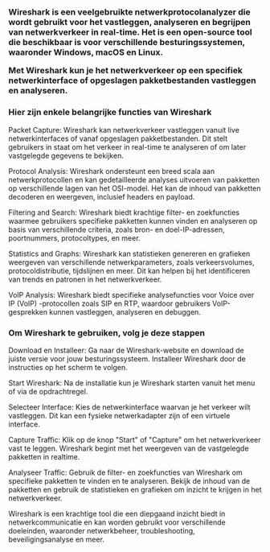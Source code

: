 <h3>Wireshark is een veelgebruikte netwerkprotocolanalyzer die wordt gebruikt voor het vastleggen, analyseren en begrijpen van netwerkverkeer in real-time. Het is een open-source tool die beschikbaar is voor verschillende besturingssystemen, waaronder Windows, macOS en Linux.

Met Wireshark kun je het netwerkverkeer op een specifiek netwerkinterface of opgeslagen pakketbestanden vastleggen en analyseren.</h3> 

<h3> Hier zijn enkele belangrijke functies van Wireshark</h3>

Packet Capture: Wireshark kan netwerkverkeer vastleggen vanuit live netwerkinterfaces of vanaf opgeslagen pakketbestanden. Dit stelt gebruikers in staat om het verkeer in real-time te analyseren of om later vastgelegde gegevens te bekijken.

Protocol Analysis: Wireshark ondersteunt een breed scala aan netwerkprotocollen en kan gedetailleerde analyses uitvoeren van pakketten op verschillende lagen van het OSI-model. Het kan de inhoud van pakketten decoderen en weergeven, inclusief headers en payload.

Filtering and Search: Wireshark biedt krachtige filter- en zoekfuncties waarmee gebruikers specifieke pakketten kunnen vinden en analyseren op basis van verschillende criteria, zoals bron- en doel-IP-adressen, poortnummers, protocoltypes, en meer.

Statistics and Graphs: Wireshark kan statistieken genereren en grafieken weergeven van verschillende netwerkparameters, zoals verkeersvolumes, protocoldistributie, tijdslijnen en meer. Dit kan helpen bij het identificeren van trends en patronen in het netwerkverkeer.

VoIP Analysis: Wireshark biedt specifieke analysefuncties voor Voice over IP (VoIP) -protocollen zoals SIP en RTP, waardoor gebruikers VoIP-gesprekken kunnen vastleggen, analyseren en debuggen.

<h3> Om Wireshark te gebruiken, volg je deze stappen</h3>

Download en Installeer: Ga naar de Wireshark-website en download de juiste versie voor jouw besturingssysteem. Installeer Wireshark door de instructies op het scherm te volgen.

Start Wireshark: Na de installatie kun je Wireshark starten vanuit het menu of via de opdrachtregel.

Selecteer Interface: Kies de netwerkinterface waarvan je het verkeer wilt vastleggen. Dit kan een fysieke netwerkadapter zijn of een virtuele interface.

Capture Traffic: Klik op de knop "Start" of "Capture" om het netwerkverkeer vast te leggen. Wireshark begint met het weergeven van de vastgelegde pakketten in realtime.

Analyseer Traffic: Gebruik de filter- en zoekfuncties van Wireshark om specifieke pakketten te vinden en te analyseren. Bekijk de inhoud van de pakketten en gebruik de statistieken en grafieken om inzicht te krijgen in het netwerkverkeer.

Wireshark is een krachtige tool die een diepgaand inzicht biedt in netwerkcommunicatie en kan worden gebruikt voor verschillende doeleinden, waaronder netwerkbeheer, troubleshooting, beveiligingsanalyse en meer.





